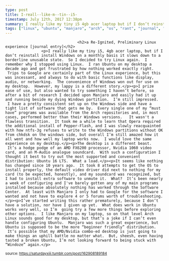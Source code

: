 ```yaml
---
type: post
title: I-reall--like-m--tin--i5-
timestamp: July 12th, 2017 12:38pm
summary: I really like my tiny i5 4gb acer laptop but if I don’t reinstall install Windows on a monthly basis it slows down to a borderline unusable state  SI prize ease of use but also wanted to try something I haven’t before so after a bit of research I decided upon Manjaro and easily had it up and runnThe desktop is a different beast  It’s a hodge podge of an AMD FX6200 processor Nvidia 1060 video card and an MAudio analogue soundcard  With suchIt seems like nothing has changed since 10 years ago  It took 8 attempts to get the OS to install properly the default video driver did next to nothiI’ve started writing this rather prematurely because I don’t have a solution nor have I given up yet  What does work in Ubuntu works very well so I
tags: ["linux", "ubuntu", "manjaro", "arch", "os", "rant", "journal", "windows", "computers", "n00b", "Thoughts"]
---
```


                
                
                                    <h2>a Re-Ignited, Preliminary Linux experience [journal entry]</h2>
                    <p>I really like my tiny i5, 4gb acer laptop, but if I don’t reinstall install Windows on a monthly basis it slows down to a borderline unusable state.  So I decided to try Linux again.  I remember why I stopped using Linux.  I ran Ubuntu on my desktop a decade ago and got frustrated by how nothing worked exactly right.  Trips to Google are certainly part of the Linux experience, but this was incessant, and always to do with basic functions like display, audio, or networking.  The convenience of Windows won out for use on my desktop.  However, my lappy is a different story.</p><p>I prize ease of use, but also wanted to try something I haven’t before, so after a bit of research I decided upon Manjaro and easily had it up and running beside my dying Windows partition.  I’m still impressed.  I have a pretty consistent set up on the Windows side and have a tight list of software that gets me by.  Every single one of my “must have” programs was available from the Arch repositories and, in most cases, performed better than their Windows versions.   It wasn't a flawless transition.  It took me a while to learn that Opera required the additional install of Pepper-Flash, and I was slowly reacquainted with how ntfs-3g refuses to write to the Windows partitions without OK from chkdsk on the windows side, but overall I’m still amazed how it all went and how well my laptop works now.  I would love the same experience on my desktop.</p><p>The desktop is a different beast.  It’s a hodge podge of an AMD FX6200 processor, Nvidia 1060 video card, and an M-Audio analogue soundcard.  With such a configuration I thought it best to try out the most supported and convenient distribution: Ubuntu 16 LTS.  What a load.</p><p>It seems like nothing has changed since 10 years ago.  It took 8 attempts to get the OS to install properly, the default video driver did next to nothing for my card (to be expected, honestly), and my soundcard was recognized, but I had to install extra software to unmute it.  What?  It’s been nearly a week of configuring and I've barely gotten any of my main programs installed because absolutely nothing has worked through the Software Center.  At least with Manjaro I only had to Google for the software I wanted and not have to explore 4 or 5 forums worth of troubleshooting.</p><p>I’ve started writing this rather prematurely, because I don’t have a solution, nor have I given up yet.  What does work in Ubuntu works very well, so I’m  going try a few more things before exploring other options.  I like Manjaro on my laptop, so on that level Arch Linux sounds good for my desktop, but that’s a joke if I can’t even handle configuring Ubuntu.  Manjaro was such a great experience, but Ubuntu is supposed to be the more “beginner friendly” distribution.  It’s possible that my AMD/Nvidia combo-ed desktop is just going to make things an uphill battle no matter what.  But, sheesh, even having tasted a broken Ubuntu, I’m not looking forward to being stuck with “Windoze” again.</p>
                
                
                
                
                
                
                                
<small>source: https://saturdayxiii.tumblr.com/post/162908189184</small>